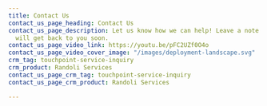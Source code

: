 ```yaml
---
title: Contact Us
contact_us_page_heading: Contact Us
contact_us_page_description: Let us know how we can help! Leave a note and our team
  will get back to you soon.
contact_us_page_video_link: https://youtu.be/pFC2UZf0O4o
contact_us_page_video_cover_image: "/images/deployment-landscape.svg"
crm_tag: touchpoint-service-inquiry
crm_product: Randoli Services
contact_us_page_crm_tag: touchpoint-service-inquiry
contact_us_page_crm_product: Randoli Services

---
```

